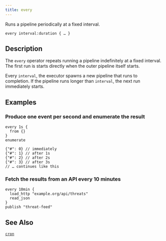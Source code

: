 ```yaml
---
title: every
---
```


Runs a pipeline periodically at a fixed interval.

```tql
every interval:duration { … }
```

## Description

The `every` operator repeats running a pipeline indefinitely at a fixed
interval. The first run is starts directly when the outer pipeline itself
starts.

Every `interval`, the executor spawns a new pipeline that runs to completion. If
the pipeline runs longer than `interval`, the next run immediately starts.

## Examples

### Produce one event per second and enumerate the result

```tql
every 1s {
  from {}
}
enumerate
```

```tql
{"#": 0} // immediately
{"#": 1} // after 1s
{"#": 2} // after 2s
{"#": 3} // after 3s
// … continues like this
```

### Fetch the results from an API every 10 minutes

```tql
every 10min {
  load_http "example.org/api/threats"
  read_json
}
publish "threat-feed"
```

## See Also

[`cron`](/reference/operators/cron)
